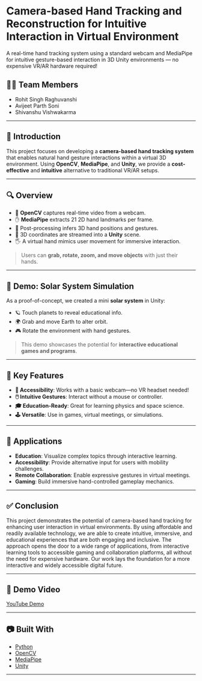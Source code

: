 # Camera-based Hand Tracking and Reconstruction for Intuitive Interaction in Virtual Environment

A real-time hand tracking system using a standard webcam and MediaPipe for intuitive gesture-based interaction in 3D Unity environments — no expensive VR/AR hardware required!

## 👨‍💻 Team Members

- Rohit Singh Raghuvanshi 
- Avijeet Parth Soni 
- Shivanshu Vishwakarma  

---

## 📌 Introduction

This project focuses on developing a **camera-based hand tracking system** that enables natural hand gesture interactions within a virtual 3D environment. Using **OpenCV**, **MediaPipe**, and **Unity**, we provide a **cost-effective** and **intuitive** alternative to traditional VR/AR setups.

---

## 🔍 Overview

- 🎥 **OpenCV** captures real-time video from a webcam.
- ✋ **MediaPipe** extracts 21 2D hand landmarks per frame.
- 🧠 Post-processing infers 3D hand positions and gestures.
- 🔄 3D coordinates are streamed into a **Unity** scene.
- 🖐️ A virtual hand mimics user movement for immersive interaction.

> Users can **grab, rotate, zoom, and move objects** with just their hands.

---

## 🌌 Demo: Solar System Simulation

As a proof-of-concept, we created a mini **solar system** in Unity:

- 🪐 Touch planets to reveal educational info.
- 🌍 Grab and move Earth to alter orbit.
- 🎮 Rotate the environment with hand gestures.

> This demo showcases the potential for **interactive educational games and programs**.

---

## 🎯 Key Features

- **📸 Accessibility**: Works with a basic webcam—no VR headset needed!
- **🖱️ Intuitive Gestures**: Interact without a mouse or controller.
- **🎓 Education-Ready**: Great for learning physics and space science.
- **🕹️ Versatile**: Use in games, virtual meetings, or simulations.

---

## 🚀 Applications

- **Education**: Visualize complex topics through interactive learning.
- **Accessibility**: Provide alternative input for users with mobility challenges.
- **Remote Collaboration**: Enable expressive gestures in virtual meetings.
- **Gaming**: Build immersive hand-controlled gameplay mechanics.

---

## ✅ Conclusion

This project demonstrates the potential of camera-based hand tracking for enhancing user interaction in virtual environments. By using affordable and readily available technology, we are able to create intuitive, immersive, and educational experiences that are both engaging and inclusive. The approach opens the door to a wide range of applications, from interactive learning tools to accessible gaming and collaboration platforms, all without the need for expensive hardware. Our work lays the foundation for a more interactive and widely accessible digital future.

---

## 🎥 Demo Video

[YouTube Demo](https://youtu.be/hwRFSPdlC5Q)

---

## 📷 Built With

- [Python](https://www.python.org/)
- [OpenCV](https://opencv.org/)
- [MediaPipe](https://mediapipe.dev/)
- [Unity](https://unity.com/)

---
